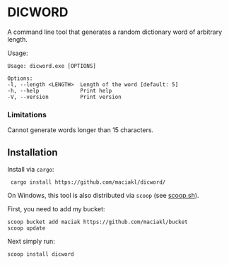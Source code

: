 # DICWORD

A command line tool that generates a random dictionary word of arbitrary length.


Usage:

    Usage: dicword.exe [OPTIONS]

    Options:
    -l, --length <LENGTH>  Length of the word [default: 5]
    -h, --help             Print help
    -V, --version          Print version

### Limitations

Cannot generate words longer than 15 characters.

## Installation

Install via `cargo`:

     cargo install https://github.com/maciakl/dicword/ 
 
 On Windows, this tool is also distributed via `scoop` (see [scoop.sh](https://scoop.sh)).

 First, you need to add my bucket:

    scoop bucket add maciak https://github.com/maciakl/bucket
    scoop update

 Next simply run:
 
    scoop install dicword

